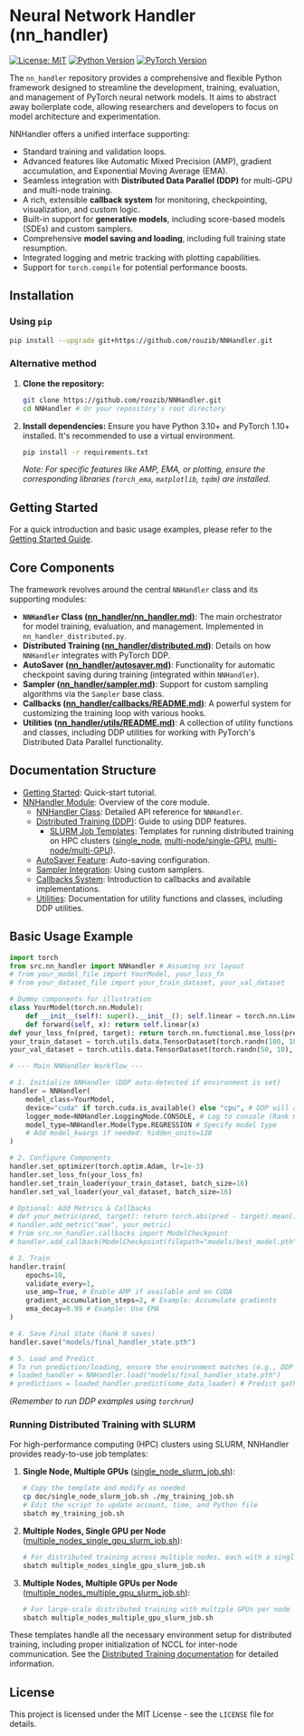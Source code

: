 # Neural Network Handler (nn_handler)

[![License: MIT](https://img.shields.io/badge/License-MIT-yellow.svg)](https://opensource.org/licenses/MIT) <!-- Optional: Add license -->
[![Python Version](https://img.shields.io/badge/python-3.10%2B-blue.svg)](https://www.python.org/) <!-- Optional: Add Python version -->
[![PyTorch Version](https://img.shields.io/badge/pytorch-2.0%2B-orange.svg)](https://pytorch.org/) <!-- Optional: Add PyTorch version -->

The `nn_handler` repository provides a comprehensive and flexible Python framework designed to streamline the development, training, evaluation, and management of PyTorch neural network models. It aims to abstract away boilerplate code, allowing researchers and developers to focus on model architecture and experimentation.

NNHandler offers a unified interface supporting:
*   Standard training and validation loops.
*   Advanced features like Automatic Mixed Precision (AMP), gradient accumulation, and Exponential Moving Average (EMA).
*   Seamless integration with **Distributed Data Parallel (DDP)** for multi-GPU and multi-node training.
*   A rich, extensible **callback system** for monitoring, checkpointing, visualization, and custom logic.
*   Built-in support for **generative models**, including score-based models (SDEs) and custom samplers.
*   Comprehensive **model saving and loading**, including full training state resumption.
*   Integrated logging and metric tracking with plotting capabilities.
*   Support for `torch.compile` for potential performance boosts.

## Installation

### Using `pip`

```bash
pip install --upgrade git+https://github.com/rouzib/NNHandler.git
```

### Alternative method

1.  **Clone the repository:**
    ```bash
    git clone https://github.com/rouzib/NNHandler.git
    cd NNHandler # Or your repository's root directory
    ```

2.  **Install dependencies:** Ensure you have Python 3.10+ and PyTorch 1.10+ installed. It's recommended to use a virtual environment.
    ```bash
    pip install -r requirements.txt
    ```
    *Note: For specific features like AMP, EMA, or plotting, ensure the corresponding libraries (`torch_ema`, `matplotlib`, `tqdm`) are installed.*

## Getting Started

For a quick introduction and basic usage examples, please refer to the [Getting Started Guide](doc/getting_started.md).

## Core Components

The framework revolves around the central `NNHandler` class and its supporting modules:

*   **`NNHandler` Class ([nn_handler/nn_handler.md](doc/nn_handler/nn_handler.md))**: The main orchestrator for model training, evaluation, and management. Implemented in `nn_handler_distributed.py`.
*   **Distributed Training ([nn_handler/distributed.md](doc/nn_handler/distributed.md))**: Details on how `NNHandler` integrates with PyTorch DDP.
*   **AutoSaver ([nn_handler/autosaver.md](doc/nn_handler/autosaver.md))**: Functionality for automatic checkpoint saving during training (integrated within `NNHandler`).
*   **Sampler ([nn_handler/sampler.md](doc/nn_handler/sampler.md))**: Support for custom sampling algorithms via the `Sampler` base class.
*   **Callbacks ([nn_handler/callbacks/README.md](doc/nn_handler/callbacks/README.md))**: A powerful system for customizing the training loop with various hooks.
*   **Utilities ([nn_handler/utils/README.md](doc/nn_handler/utils/README.md))**: A collection of utility functions and classes, including DDP utilities for working with PyTorch's Distributed Data Parallel functionality.

## Documentation Structure

*   [Getting Started](doc/getting_started.md): Quick-start tutorial.
*   [NNHandler Module](doc/nn_handler/README.md): Overview of the core module.
    *   [NNHandler Class](doc/nn_handler/nn_handler.md): Detailed API reference for `NNHandler`.
    *   [Distributed Training (DDP)](doc/nn_handler/distributed.md): Guide to using DDP features.
        *   [SLURM Job Templates](doc/nn_handler/distributed.md#slurm-job-script-templates): Templates for running distributed training on HPC clusters ([single_node](doc/single_node_slurm_job.sh), [multi-node/single-GPU](doc/multiple_nodes_single_gpu_slurm_job.sh), [multi-node/multi-GPU](doc/multiple_nodes_multiple_gpu_slurm_job.sh)).
    *   [AutoSaver Feature](doc/nn_handler/autosaver.md): Auto-saving configuration.
    *   [Sampler Integration](doc/nn_handler/sampler.md): Using custom samplers.
    *   [Callbacks System](doc/nn_handler/callbacks/README.md): Introduction to callbacks and available implementations.
    *   [Utilities](doc/nn_handler/utils/README.md): Documentation for utility functions and classes, including DDP utilities.

## Basic Usage Example

```python
import torch
from src.nn_handler import NNHandler # Assuming src layout
# from your_model_file import YourModel, your_loss_fn
# from your_dataset_file import your_train_dataset, your_val_dataset

# Dummy components for illustration
class YourModel(torch.nn.Module):
    def __init__(self): super().__init__(); self.linear = torch.nn.Linear(10, 1)
    def forward(self, x): return self.linear(x)
def your_loss_fn(pred, target): return torch.nn.functional.mse_loss(pred, target)
your_train_dataset = torch.utils.data.TensorDataset(torch.randn(100, 10), torch.randn(100, 1))
your_val_dataset = torch.utils.data.TensorDataset(torch.randn(50, 10), torch.randn(50, 1))

# --- Main NNHandler Workflow ---

# 1. Initialize NNHandler (DDP auto-detected if environment is set)
handler = NNHandler(
    model_class=YourModel,
    device="cuda" if torch.cuda.is_available() else "cpu", # DDP will assign specific cuda device
    logger_mode=NNHandler.LoggingMode.CONSOLE, # Log to console (Rank 0 only)
    model_type=NNHandler.ModelType.REGRESSION # Specify model type
    # Add model_kwargs if needed: hidden_units=128
)

# 2. Configure Components
handler.set_optimizer(torch.optim.Adam, lr=1e-3)
handler.set_loss_fn(your_loss_fn)
handler.set_train_loader(your_train_dataset, batch_size=16)
handler.set_val_loader(your_val_dataset, batch_size=16)

# Optional: Add Metrics & Callbacks
# def your_metric(pred, target): return torch.abs(pred - target).mean().item()
# handler.add_metric("mae", your_metric)
# from src.nn_handler.callbacks import ModelCheckpoint
# handler.add_callback(ModelCheckpoint(filepath="models/best_model.pth", monitor="val_loss"))

# 3. Train
handler.train(
    epochs=10,
    validate_every=1,
    use_amp=True, # Enable AMP if available and on CUDA
    gradient_accumulation_steps=2, # Example: Accumulate gradients
    ema_decay=0.99 # Example: Use EMA
)

# 4. Save Final State (Rank 0 saves)
handler.save("models/final_handler_state.pth")

# 5. Load and Predict
# To run prediction/loading, ensure the environment matches (e.g., DDP or single process)
# loaded_handler = NNHandler.load("models/final_handler_state.pth")
# predictions = loaded_handler.predict(some_data_loader) # Predict gathers on Rank 0
```
*(Remember to run DDP examples using `torchrun`)*

### Running Distributed Training with SLURM

For high-performance computing (HPC) clusters using SLURM, NNHandler provides ready-to-use job templates:

1. **Single Node, Multiple GPUs** ([single_node_slurm_job.sh](doc/single_node_slurm_job.sh)):
   ```bash
   # Copy the template and modify as needed
   cp doc/single_node_slurm_job.sh ./my_training_job.sh
   # Edit the script to update account, time, and Python file
   sbatch my_training_job.sh
   ```

2. **Multiple Nodes, Single GPU per Node** ([multiple_nodes_single_gpu_slurm_job.sh](doc/multiple_nodes_single_gpu_slurm_job.sh)):
   ```bash
   # For distributed training across multiple nodes, each with a single GPU
   sbatch multiple_nodes_single_gpu_slurm_job.sh
   ```

3. **Multiple Nodes, Multiple GPUs per Node** ([multiple_nodes_multiple_gpu_slurm_job.sh](doc/multiple_nodes_multiple_gpu_slurm_job.sh)):
   ```bash
   # For large-scale distributed training with multiple GPUs per node
   sbatch multiple_nodes_multiple_gpu_slurm_job.sh
   ```

These templates handle all the necessary environment setup for distributed training, including proper initialization of NCCL for inter-node communication. See the [Distributed Training documentation](doc/nn_handler/distributed.md#slurm-job-script-templates) for detailed information.

## License

This project is licensed under the MIT License - see the `LICENSE` file for details.
